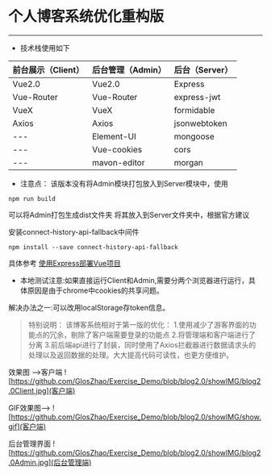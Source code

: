 # 个人博客系统优化重构版

---

- 技术栈使用如下

| 前台展示（Client） | 后台管理（Admin） | 后台（Server） |
| ------------------ | ----------------- | -------------- |
| Vue2.0             | Vue2.0            | Express        |
| Vue-Router         | Vue-Router        | express-jwt    |
| VueX               | VueX              | formidable     |
| Axios              | Axios             | jsonwebtoken   |
| ---                | Element-UI        | mongoose       |
| ---                | Vue-cookies       | cors           |
| ---                | mavon-editor      | morgan         |

+ 注意点：
该版本没有将Admin模块打包放入到Server模块中，使用
```
npm run build
```
可以将Admin打包生成dist文件夹
将其放入到Server文件夹中，根据官方建议

安装connect-history-api-fallback中间件
```
npm install --save connect-history-api-fallback
```
具体参考 [使用Express部署Vue项目](https://zhuanlan.zhihu.com/p/116749549)

- 本地测试注意:如果直接运行Client和Admin,需要分两个浏览器进行运行，具体原因是由于chrome中cookies的共享问题。

解决办法之一:可以改用localStorage存token信息。

> 特别说明：
> 该博客系统相对于第一版的优化：
> 1.使用减少了游客界面的功能点的冗余，剔除了客户端需要登录的功能点
> 2.将管理端和客户端进行了分离
> 3.前后端api进行了封装，同时使用了Axios拦截器进行数据请求头的处理以及返回数据的处理。大大提高代码可读性，也更方便维护。


效果图 -->客户端
![https://github.com/GlosZhao/Exercise_Demo/blob/blog2.0/showIMG/blog2.0Client.jpg](客户端)


GIF效果图-->
![https://github.com/GlosZhao/Exercise_Demo/blob/blog2.0/showIMG/show.gif](客户端)


后台管理界面
![https://github.com/GlosZhao/Exercise_Demo/blob/blog2.0/showIMG/blog2.0Admin.jpg](后台管理端)
